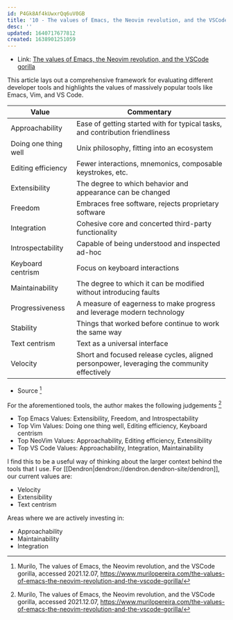 ```yaml
---
id: P4Gk8Af4kUwxrQq6uV0GB
title: '10 - The values of Emacs, the Neovim revolution, and the VSCode gorilla'
desc: ''
updated: 1640717677812
created: 1638901251059
---
```


- Link: [The values of Emacs, the Neovim revolution, and the VSCode gorilla](https://link.dendron.so/6pOe)

This article lays out a comprehensive framework for evaluating different developer tools and highlights the values of massively popular tools like Emacs, Vim, and VS Code. 

Value | Commentary
------|-----------
Approachability | Ease of getting started with for typical tasks, and contribution friendliness
Doing one thing well | Unix philosophy, fitting into an ecosystem
Editing efficiency | Fewer interactions, mnemonics, composable keystrokes, etc.
Extensibility | The degree to which behavior and appearance can be changed
Freedom | Embraces free software, rejects proprietary software
Integration | Cohesive core and concerted third-party functionality
Introspectability | Capable of being understood and inspected ad-hoc
Keyboard centrism | Focus on keyboard interactions
Maintainability | The degree to which it can be modified without introducing faults
Progressiveness | A measure of eagerness to make progress and leverage modern technology
Stability | Things that worked before continue to work the same way
Text centrism | Text as a universal interface
Velocity | Short and focused release cycles, aligned personpower, leveraging the community effectively
- Source [^1]

For the aforementioned tools, the author makes the following judgements [^1]
- Top Emacs Values: Extensibility, Freedom, and Introspectability
- Top Vim Values: Doing one thing well, Editing efficiency, Keyboard centrism
- Top NeoVim Values: Approachability, Editing efficiency, Extensibility
- Top VS Code Values: Approachability, Integration, Maintainability

I find this to be a useful way of thinking about the larger context behind the tools that I use. For [[Dendron|dendron://dendron.dendron-site/dendron]], our current values are:
- Velocity 
- Extensibility
- Text centrism 

Areas where we are actively investing in:
- Approachability
- Maintainability 
- Integration


[^1]: Murilo, The values of Emacs, the Neovim revolution, and the VSCode gorilla, accessed 2021.12.07, https://www.murilopereira.com/the-values-of-emacs-the-neovim-revolution-and-the-vscode-gorilla/